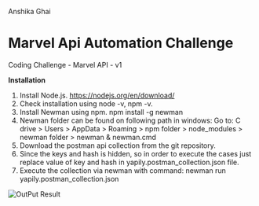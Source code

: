Anshika Ghai
# Marvel Api Automation Challenge
Coding Challenge - Marvel API - v1

**Installation**
1. Install Node.js. https://nodejs.org/en/download/
2. Check installation using node -v, npm -v.
3. Install Newman using npm. npm install -g newman
4. Newman folder can be found on following path in windows:
Go to: C drive > Users > AppData > Roaming > npm folder > node_modules > newman folder > newman & newman.cmd
6. Download the postman api collection from the git repository.
7. Since the keys and hash is hidden, so in order to execute the cases just replace value of key and hash in yapily.postman_collection.json file.
8. Execute the collection via newman with command: newman run yapily.postman_collection.json


![OutPut Result](https://user-images.githubusercontent.com/62524954/138695092-f39c9f9f-5a93-4925-8d4d-1d5ec9bf1ab3.jpg)
